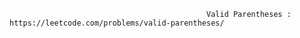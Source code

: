                                                 Valid Parentheses : https://leetcode.com/problems/valid-parentheses/
